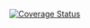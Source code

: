 [![Coverage Status](https://coveralls.io/repos/github/vahtras/two_electron/badge.svg?branch=master)](https://coveralls.io/github/vahtras/two_electron?branch=master)
